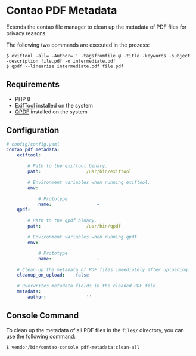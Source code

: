 # Contao PDF Metadata
Extends the contao file manager to clean up the metadata of PDF files for privacy reasons.

The following two commands are executed in the prozess:


```console
$ exiftool -all= -Author='' -tagsfromfile @ -title -keywords -subject -description file.pdf -o intermediate.pdf
$ qpdf --linearize intermediate.pdf file.pdf
```

## Requirements
- PHP 8
- [ExifTool](https://github.com/exiftool/exiftool) installed on the system
- [QPDF](https://github.com/qpdf/qpdf) installed on the system

## Configuration

```yaml
# config/config.yaml
contao_pdf_metadata:
    exiftool:

        # Path to the exiftool binary.
        path:                 /usr/bin/exiftool

        # Environment variables when running exiftool.
        env:

            # Prototype
            name:                 ~
    qpdf:

        # Path to the qpdf binary.
        path:                 /usr/bin/qpdf

        # Environment variables when running qpdf.
        env:

            # Prototype
            name:                 ~

    # Clean up the metadata of PDF files immediately after uploading.
    cleanup_on_upload:    false

    # Overwrites metadata fields in the cleaned PDF file.
    metadata:
        author:               ''
```

## Console Command
To clean up the metadata of all PDF files in the `files/` directory, you can use the following command:

```console
$ vendor/bin/contao-console pdf-metadata:clean-all
```